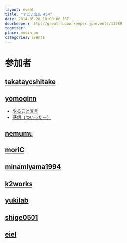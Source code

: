 ```yaml
---
layout: event
title: "すごい広島 #54"
date: 2014-05-28 18:00:00 JST
doorkeeper: http://great-h.doorkeeper.jp/events/11789
togetter: 
place: movin_on
categories: events
---
```


# 参加者


## [takatayoshitake](http://twitter.com/takatayoshitake)


## [yomoginn](https://github.com/yomoginn)

* [やること宣言](https://github.com/great-h/great-h.github.io/issues/960)
* [感想（ついったー）](https://twitter.com/moriyomogi/status/471642523090165761)


## [nemumu](https://github.com/nemumu)


## [moriC](https://github.com/moriC)


## [minamiyama1994](https://github.com/minamiyama1994)


## [k2works](https://github.com/k2works)


## [yukilab](http://twitter.com/yukilab)


## [shige0501](https://github.com/shige0501)


## [eiel](http://eiel.info/)
